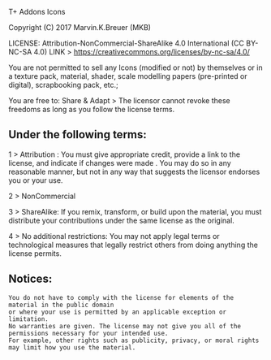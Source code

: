 T+ Addons Icons 

Copyright (C) 2017  Marvin.K.Breuer (MKB)

LICENSE:  Attribution-NonCommercial-ShareAlike 4.0 International (CC BY-NC-SA 4.0)
LINK > https://creativecommons.org/licenses/by-nc-sa/4.0/

You are not permitted to sell any Icons (modified or not) by themselves 
or in a texture pack, material, shader, scale modelling papers (pre-printed or digital), scrapbooking pack, etc.;

You are free to:   Share &  Adapt >   The licensor cannot revoke these freedoms as long as you follow the license terms.

Under the following terms:
-----------------------------------

  1 > Attribution :			You must give appropriate credit, provide a link to the license, 
  			                   and indicate if changes were made
. 
				You may do so in any reasonable manner, 
				but not in any way that suggests the licensor endorses you or your use.

   2 > NonCommercial 

   3 > ShareAlike: 			If you remix, transform, or build upon the material, 
   				you must distribute your contributions under the same license as the original.

   4 > No additional restrictions: 	You may not apply legal terms or technological measures that legally restrict others 
   			                  from doing anything the license permits.


Notices:
-----------
    You do not have to comply with the license for elements of the material in the public domain 
    or where your use is permitted by an applicable exception or limitation.
    No warranties are given. The license may not give you all of the permissions necessary for your intended use. 
    For example, other rights such as publicity, privacy, or moral rights may limit how you use the material.
